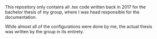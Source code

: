 This repository only contains all .tex code written back in 2017 for the bachelor thesis of my group, where I was head responsible for the documentation.

While almost all of the configurations were done by me, the actual thesis was written by the group in its entirety.

